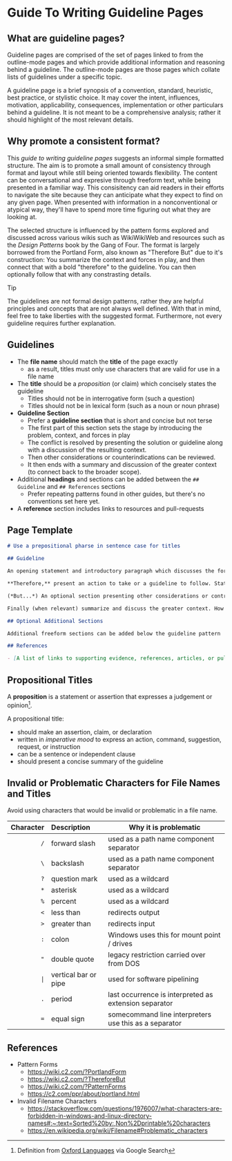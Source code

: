# Guide To Writing Guideline Pages

## What are guideline pages?

Guideline pages are comprised of the set of pages linked to from the outline-mode pages and which provide additional information and reasoning behind a guideline. The outline-mode pages are those pages which collate lists of guidelines under a specific topic.

A guideline page is a brief synopsis of a convention, standard, heuristic, best practice, or stylistic choice. It may cover the intent, influences, motivation, applicability, consequences, implementation or other particulars behind a guideline. It is not meant to be a comprehensive analysis; rather it should highlight of the most relevant details.

## Why promote a consistent format?

This *guide to writing guideline pages* suggests an informal simple formatted structure. The aim is to promote a small amount of consistency through format and layout while still being oriented towards flexibility. The content can be conversational and expresive through freeform text, while being presented in a familiar way. This consisitency can aid readers in their efforts to navigate the site because they can anticipate what they expect to find on any given page. When presented with information in a nonconventional or atypical way, they'll have to spend more time figuring out what they are looking at.

The selected structure is influenced by the pattern forms explored and discussed across various wikis such as WikiWikiWeb and resources such as the *Design Patterns* book by the Gang of Four. The format is largely borrowed from the Portland Form, also known as "Therefore But" due to it's construction: You summarize the context and forces in play, and then connect that with a bold "therefore" to the guideline. You can then optionally follow that with any constrasting details.

> [!TIP]
> The guidelines are not formal design patterns, rather they are helpful principles and concepts that are not always well defined. With that in mind, feel free to take liberties with the suggested format. Furthermore, not every guideline requires further explanation.

## Guidelines

- The **file name** should match the **title** of the page exactly
  - as a result, titles must only use characters that are valid for use in a file name
- The **title** should be a *proposition* (or claim) which concisely states the guideline
  - Titles should not be in interrogative form (such a question)
  - Titles should not be in lexical form (such as a noun or noun phrase)
- **Guideline Section**
  - Prefer a **guideline section** that is short and concise but not terse
  - The first part of this section sets the stage by introducing the problem, context, and forces in play
  - The conflict is resolved by presenting the solution or guideline along with a discussion of the resulting context.
  - Then other considerations or counterindications can be reviewed.
  - It then ends with a summary and discussion of the greater context (to connect back to the broader scope).
- Additional **headings** and sections can be added between the `## Guideline` and `## References` sections
  - Prefer repeating patterns found in other guides, but there's no conventions set here yet.
- A **reference** section includes links to resources and pull-requests

## Page Template

```markdown
# Use a prepositional pharse in sentence case for titles

## Guideline

An opening statement and introductory paragraph which discusses the forces in play around a problem. You might state and describe the problem while also quickly summarizing the surrounding context and why the problem exists. 

**Therefore,** present an action to take or a guideline to follow. State the Thesis. Describe the solution and the resulting context. How are the earlier forces resolved? What is the rationale? You might include examples.

(*But...*) An optional section presenting other considerations or contrasting view. You might cover any counterindications to following the guidelines. Describe the position of the antithesis and opposition to the guideline. What happens if you take the guideline too far?

Finally (when relevant) summarize and discuss the greater context. How else can this help. What else is the guideline related to? This might also be a place to connect the guideline to guiding principles or other pages in the guides.

## Optional Additional Sections

Additional freeform sections can be added below the guideline pattern

## References

- [A list of links to supporting evidence, references, articles, or pull-requests](https://example.com)
```

## Propositional Titles

A **proposition** is a statement or assertion that expresses a judgement or opinion[^1].

A propositional title:

- should make an assertion, claim, or declaration
- written in *imperative mood* to express an action, command, suggestion, request, or instruction
- can be a sentence or independent clause
- should present a concise summary of the guideline

## Invalid or Problematic Characters for File Names and Titles

Avoid using characters that would be invalid or problematic in a file name.

| Character | Description          | Why it is problematic                                 |
| --------: | :------------------- | ----------------------------------------------------- |
| `/`       | forward slash        | used as a path name component separator               |
| `\`       | backslash            | used as a path name component separator               |
| `?`       | question mark        | used as a wildcard                                    |
| `*`       | asterisk             | used as a wildcard                                    |
| `%`       | percent              | used as a wildcard                                    |
| `<`       | less than            | redirects output                                      |
| `>`       | greater than         | redirects input                                       |
| `:`       | colon                | Windows uses this for mount point / drives            |
| `"`       | double quote         | legacy restriction carried over from DOS              |
| `\|`      | vertical bar or pipe | used for software pipelining                          |
| `.`       | period               | last occurrence is interpreted as extension separator |
| `=`       | equal sign           | somecommand line interpreters use this as a separator |

## References

- Pattern Forms
  - <https://wiki.c2.com/?PortlandForm>
  - <https://wiki.c2.com/?ThereforeBut>
  - <https://wiki.c2.com/?PatternForms>
  - <https://c2.com/ppr/about/portland.html>
- Invalid Filename Characters
  - <https://stackoverflow.com/questions/1976007/what-characters-are-forbidden-in-windows-and-linux-directory-names#:~:text=Sorted%20by:,Non%2Dprintable%20characters>
  - <https://en.wikipedia.org/wiki/Filename#Problematic_characters>

[^1]: Definition from [Oxford Languages](https://languages.oup.com/google-dictionary-en/) via Google Search
